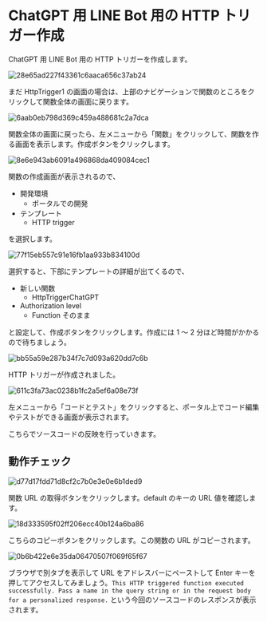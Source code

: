 # ChatGPT 用 LINE Bot 用の HTTP トリガー作成

ChatGPT 用 LINE Bot 用の HTTP トリガーを作成します。

![28e65ad227f43361c6aaca656c37ab24](https://i.gyazo.com/28e65ad227f43361c6aaca656c37ab24.png)

まだ HttpTrigger1 の画面の場合は、上部のナビゲーションで関数のところをクリックして関数全体の画面に戻ります。

![6aab0eb798d369c459a488681c2a7dca](https://i.gyazo.com/6aab0eb798d369c459a488681c2a7dca.png)

関数全体の画面に戻ったら、左メニューから「関数」をクリックして、関数を作る画面を表示します。作成ボタンをクリックします。

![8e6e943ab6091a496868da409084cec1](https://i.gyazo.com/8e6e943ab6091a496868da409084cec1.png)

関数の作成画面が表示されるので、

- 開発環境
  - ポータルでの開発
- テンプレート
  - HTTP trigger

を選択します。

![77f15eb557c91e16fb1aa933b834100d](https://i.gyazo.com/77f15eb557c91e16fb1aa933b834100d.png)

選択すると、下部にテンプレートの詳細が出てくるので、

- 新しい関数
  - HttpTriggerChatGPT
- Authorization level
  - Function そのまま

と設定して、作成ボタンをクリックします。作成には 1 ～ 2 分ほど時間がかかるので待ちましょう。

![bb55a59e287b34f7c7d093a620dd7c6b](https://i.gyazo.com/bb55a59e287b34f7c7d093a620dd7c6b.png)

HTTP トリガーが作成されました。

![611c3fa73ac0238b1fc2a5ef6a08e73f](https://i.gyazo.com/611c3fa73ac0238b1fc2a5ef6a08e73f.png)

左メニューから「コードとテスト」をクリックすると、ポータル上でコード編集やテストができる画面が表示されます。

こちらでソースコードの反映を行っていきます。

## 動作チェック

![d77d17fdd71d8cf2c7b0e3e0e6b1ded9](https://i.gyazo.com/d77d17fdd71d8cf2c7b0e3e0e6b1ded9.png)

関数 URL の取得ボタンをクリックします。default のキーの URL 値を確認します。

![18d333595f02ff206ecc40b124a6ba86](https://i.gyazo.com/18d333595f02ff206ecc40b124a6ba86.png)

こちらのコピーボタンをクリックします。この関数の URL がコピーされます。

![0b6b422e6e35da06470507f069f65f67](https://i.gyazo.com/0b6b422e6e35da06470507f069f65f67.png)

ブラウザで別タブを表示して URL をアドレスバーにペーストして Enter キーを押してアクセスしてみましょう。`This HTTP triggered function executed successfully. Pass a name in the query string or in the request body for a personalized response.` という今回のソースコードのレスポンスが表示されます。
